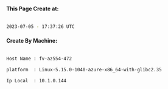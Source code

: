 
   
#### This Page Create at:

```bash

2023-07-05 - 17:37:26 UTC

```

#### Create By Machine:

```bash

Host Name : fv-az554-472

platform  : Linux-5.15.0-1040-azure-x86_64-with-glibc2.35

Ip Local  : 10.1.0.144

```

